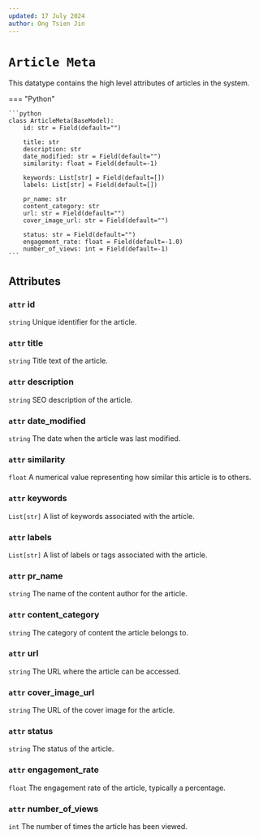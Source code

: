 ```yaml
---
updated: 17 July 2024
author: Ong Tsien Jin
---
```


# `Article Meta`

This datatype contains the high level attributes of articles in the system.

=== "Python"
    
    ```python
    class ArticleMeta(BaseModel):
        id: str = Field(default="")
    
        title: str
        description: str
        date_modified: str = Field(default="")
        similarity: float = Field(default=-1)
     
        keywords: List[str] = Field(default=[])
        labels: List[str] = Field(default=[])

        pr_name: str
        content_category: str
        url: str = Field(default="")
        cover_image_url: str = Field(default="")
    
        status: str = Field(default="")
        engagement_rate: float = Field(default=-1.0)
        number_of_views: int = Field(default=-1)
    ```

## Attributes

### `attr` id
`string` Unique identifier for the article. 

### `attr` title
`string` Title text of the article.

### `attr` description
`string` SEO description of the article.

### `attr` date_modified
`string` The date when the article was last modified.

### `attr` similarity
`float` A numerical value representing how similar this article is to others.

### `attr` keywords
`List[str]` A list of keywords associated with the article.

### `attr` labels
`List[str]` A list of labels or tags associated with the article.

### `attr` pr_name
`string` The name of the content author for the article.

### `attr` content_category
`string` The category of content the article belongs to.

### `attr` url
`string` The URL where the article can be accessed.

### `attr` cover_image_url
`string` The URL of the cover image for the article.

### `attr` status

`string` The status of the article.

### `attr` engagement_rate
`float` The engagement rate of the article, typically a percentage.

### `attr` number_of_views
`int` The number of times the article has been viewed.
